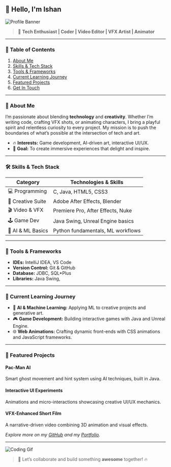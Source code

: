 ## 👋 Hello, I'm **Ishan**

![Profile Banner](https://media.giphy.com/media/x1CjxowaWEV1YXV47t/giphy.gif)

> 🚀 **Tech Enthusiast | Coder | Video Editor | VFX Artist | Animator**

---

### 📖 Table of Contents

1. [About Me](#about-me)
2. [Skills & Tech Stack](#skills--tech-stack)
3. [Tools & Frameworks](#tools--frameworks)
4. [Current Learning Journey](#current-learning-journey)
5. [Featured Projects](#featured-projects)
6. [Get In Touch](#get-in-touch)

---

### 🧐 About Me

I’m passionate about blending **technology** and **creativity**. Whether I’m writing code, crafting VFX shots, or animating characters, I bring a playful spirit and relentless curiosity to every project. My mission is to push the boundaries of what’s possible at the intersection of tech and art.

* 🔥 **Interests:** Game development, AI-driven art, interactive UI/UX.
* 🎯 **Goal:** To create immersive experiences that delight and inspire.

---

### 🛠️ Skills & Tech Stack

| Category          | Technologies & Skills             |
| ----------------- | --------------------------------- |
| 💻 Programming    | C, Java, HTML5, CSS3              |
| 🎨 Creative Suite | Adobe After Effects, Blender      |
| 🎬 Video & VFX    | Premiere Pro, After Effects, Nuke |
| 🕹️ Game Dev      | Java Swing, Unreal Engine basics  |
| 🤖 AI & ML Basics | Python fundamentals, ML workflows |

---

### 🔧 Tools & Frameworks

* **IDEs:** IntelliJ IDEA, VS Code
* **Version Control:** Git & GitHub
* **Database:** JDBC, SQL\*Plus
* **Libraries:** Java Swing, 

---

### 🌱 Current Learning Journey

* 🤖 **AI & Machine Learning:** Applying ML to creative projects and generative art.
* 🎮 **Game Development:** Building interactive games with Java and Unreal Engine.
* 🌐 **Web Animations:** Crafting dynamic front-ends with CSS animations and JavaScript frameworks.

---

### 🚀 Featured Projects

#### **Pac-Man AI**

Smart ghost movement and hint system using AI techniques, built in Java.

#### **Interactive UI Experiments**

Animations and micro-interactions showcasing creative UI/UX mechanics.

#### **VFX-Enhanced Short Film**

A narrative-driven video combining 3D animation and visual effects.

*Explore more on my [GitHub](https://github.com/FierceKO) and my [Portfolio](#).*

---

![Coding Gif](https://media.giphy.com/media/QpVUMRUJGokfqXyfa1/giphy.gif)

> 🚀 Let’s collaborate and build something **awesome** together! 🔥
